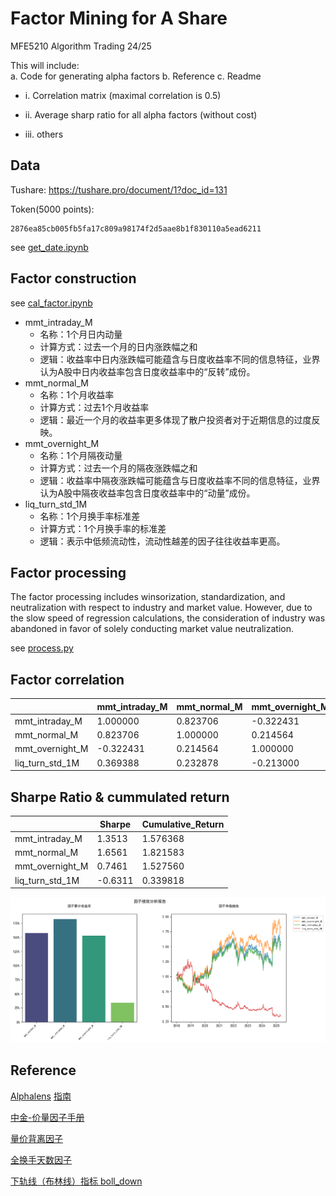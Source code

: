# Factor Mining for A Share

MFE5210 Algorithm Trading 24/25

This will include:  
a. Code for generating alpha factors
b. Reference
c. Readme

- i. Correlation matrix (maximal correlation is 0.5)

- ii. Average sharp ratio for all alpha factors (without cost)

- iii. others  

## Data

Tushare: <https://tushare.pro/document/1?doc_id=131>

Token(5000 points):

```PlainText
2876ea85cb005fb5fa17c809a98174f2d5aae8b1f830110a5ead6211
```
see [get_date.ipynb](get_data.ipynb)

## Factor construction
see [cal_factor.ipynb](cal_factor.ipynb)

- mmt_intraday_M
   - 名称：1个月日内动量
   - 计算方式：过去一个月的日内涨跌幅之和
   - 逻辑：收益率中日内涨跌幅可能蕴含与日度收益率不同的信息特征，业界认为A股中日内收益率包含日度收益率中的“反转”成份。
- mmt_normal_M
   - 名称：1个月收益率
   - 计算方式：过去1个月收益率
   - 逻辑：最近一个月的收益率更多体现了散户投资者对于近期信息的过度反映。
- mmt_overnight_M
   - 名称：1个月隔夜动量
   - 计算方式：过去一个月的隔夜涨跌幅之和
   - 逻辑：收益率中隔夜涨跌幅可能蕴含与日度收益率不同的信息特征，业界认为A股中隔夜收益率包含日度收益率中的“动量”成份。
- liq_turn_std_1M
   - 名称：1个月换手率标准差
   - 计算方式：1个月换手率的标准差
   - 逻辑：表示中低频流动性，流动性越差的因子往往收益率更高。

## Factor processing
The factor processing includes winsorization, standardization, and neutralization with respect to industry and market value. However, due to the slow speed of regression calculations, the consideration of industry was abandoned in favor of solely conducting market value neutralization.

see [process.py](process.py)

## Factor correlation
|               | mmt_intraday_M | mmt_normal_M | mmt_overnight_M | liq_turn_std_1M |
|---------------|----------------|--------------|-----------------|-----------------|
| mmt_intraday_M| 1.000000       | 0.823706     | -0.322431       | 0.369388        |
| mmt_normal_M  | 0.823706       | 1.000000     | 0.214564        | 0.232878        |
| mmt_overnight_M| -0.322431      | 0.214564     | 1.000000        | -0.213000       |
| liq_turn_std_1M| 0.369388       | 0.232878     | -0.213000       | 1.000000        |

## Sharpe Ratio & cummulated return
|  | Sharpe   | Cumulative_Return |
|------|----------|-------------------|
| mmt_intraday_M    | 1.3513   | 1.576368          |
| mmt_normal_M    | 1.6561   | 1.821583          |
| mmt_overnight_M    | 0.7461   | 1.527560          |
| liq_turn_std_1M    | 	-0.6311   | 0.339818          |

<img src="output.png" alt="results" width="1600">

## Reference
[Alphalens](https://github.com/quantopian/alphalens.git) [指南](https://zhuanlan.zhihu.com/p/256324663)

[中金-价量因子手册](references\中金-量化多因子手册\中金公司-量化多因子系列（7）：价量因子手册-56页.pdf)

[量价背离因子](https://bigquant.com/wiki/doc/Hn333yYkfS)

[全换手天数因子](https://www.joinquant.com/view/community/detail/71d8b77cbd1da76b659e04d2c7478c0c?type=1)

[下轨线（布林线）指标 boll_down](https://www.joinquant.com/view/factorlib/detail/94aec050cf469a9803395b8994f5e5ac?buildtype=0&universetype=eno1MDA%3D&period=M3k%3D&commisionFee=MA%3D%3D&skipPaused=MQ%3D%3D)
